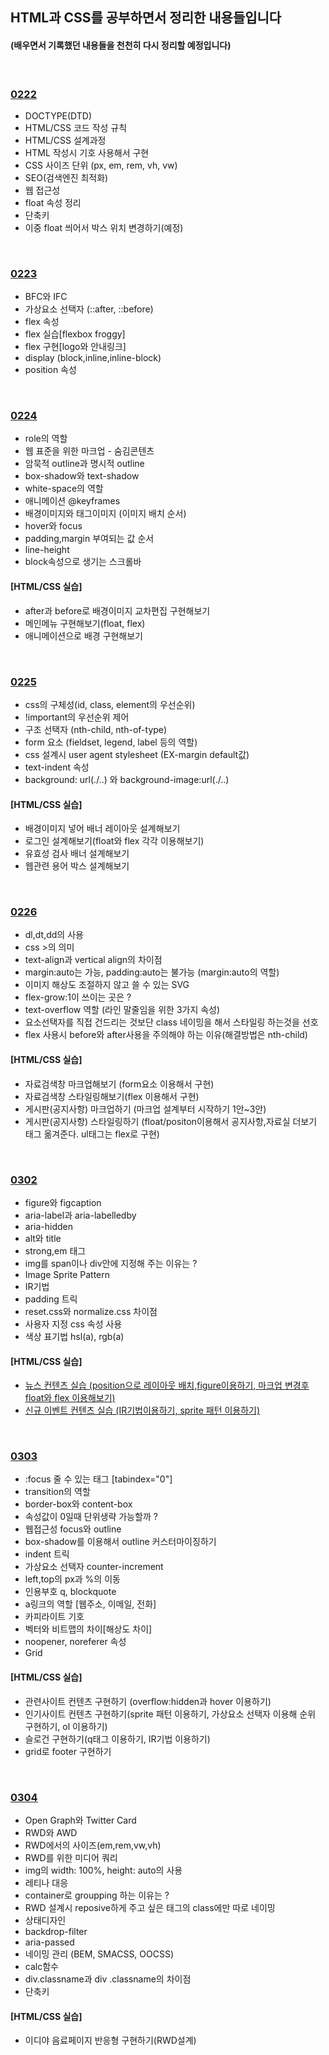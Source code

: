 ## HTML과 CSS를 공부하면서 정리한 내용들입니다   

#### (배우면서 기록했던 내용들을 천천히 다시 정리할 예정입니다)        

<br>

### [0222](https://github.com/heejung-gjt/TIL/blob/master/html_css/0222-html%EC%A0%95%EB%A6%AC.md)    

- DOCTYPE(DTD)    
- HTML/CSS 코드 작성 규칙    
- HTML/CSS 설계과정    
- HTML 작성시 기호 사용해서 구현   
- CSS 사이즈 단위 (px, em, rem, vh, vw)   
- SEO(검색엔진 최적화)   
- 웹 접근성   
- float 속성 정리    
- 단축키       
- 이중 float 씌어서 박스 위치 변경하기(예정)    
<br>


 ### [0223](https://github.com/heejung-gjt/TIL/blob/master/html_css/0223-html%EC%A0%95%EB%A6%AC.md)
- BFC와 IFC        
- 가상요소 선택자 (::after, ::before)   
- flex 속성    
- flex 실습[flexbox froggy]     
- flex 구현[logo와 안내링크]             
- display (block,inline,inline-block)      
- position 속성           
<br>

 ### [0224](https://github.com/heejung-gjt/TIL/blob/master/html_css/0224-html%EC%A0%95%EB%A6%AC.md)
- role의 역할            
- 웹 표준을 위한 마크업 - 숨김콘텐츠    
- 암묵적 outline과 명시적 outline     
- box-shadow와 text-shadow          
- white-space의 역할        
- 애니메이션 @keyframes         
- 배경이미지와 태그이미지 (이미지 배치 순서)   
- hover와 focus          
- padding,margin 부여되는 값 순서    
- line-height     
- block속성으로 생기는 스크롤바      

#### [HTML/CSS 실습]    
- after과 before로 배경이미지 교차편집 구현해보기         
- 메인메뉴 구현해보기(float, flex)        
- 애니메이션으로 배경 구현해보기     
<br>

### [0225](https://github.com/heejung-gjt/TIL/blob/master/html_css/0225-html%EC%A0%95%EB%A6%AC.md)
- css의 구체성(id, class, element의 우선순위)   
- !important의 우선순위 제어       
- 구조 선택자 (nth-child, nth-of-type)      
- form 요소 (fieldset, legend, label 등의 역할)       
- css 설계시 user agent stylesheet (EX-margin default값)       
- text-indent 속성     
- background: url(./..) 와 background-image:url(./..)      

#### [HTML/CSS 실습]    
- 배경이미지 넣어 배너 레이아웃 설계해보기      
- 로그인 설계해보기(float와 flex 각각 이용해보기)   
- 유효성 검사 배너 설계해보기   
- 웹관련 용어 박스 설계해보기    
<br>

### [0226]()
- dl,dt,dd의 사용           
- css >의 의미    
- text-align과 vertical align의 차이점     
- margin:auto는 가능, padding:auto는 불가능 (margin:auto의 역할)    
- 이미지 해상도 조절하지 않고 쓸 수 있는 SVG    
- flex-grow:1이 쓰이는 곳은 ?     
- text-overflow 역할 (라인 말줄임을 위한 3가지 속성)    
- 요소선택자를 직접 건드리는 것보단 class 네이밍을 해서 스타일링 하는것을 선호     
- flex 사용시 before와 after사용을 주의해야 하는 이유(해결방법은 nth-child)   

#### [HTML/CSS 실습]    
- 자료검색창 마크업해보기 (form요소 이용해서 구현)     
- 자료검색창 스타일링해보기(flex 이용해서 구현)    
- 게시판(공지사항) 마크업하기 (마크업 설계부터 시작하기 1안~3안)   
- 게시판(공지사항) 스타일링하기 (float/positon이용해서 공지사항,자료실 더보기 태그 옮겨준다. ul태그는 flex로 구현)          


<br>

### [0302](https://github.com/heejung-gjt/TIL/blob/master/html_css/0302-html%EC%A0%95%EB%A6%AC.md)

- figure와 figcaption         
- aria-label과 aria-labelledby      
- aria-hidden       
- alt와 title    
- strong,em 태그     
- img를 span이나 div안에 지정해 주는 이유는 ?     
- Image Sprite Pattern   
- IR기법   
- padding 트릭   
- reset.css와 normalize.css 차이점    
- 사용자 지정 css 속성 사용    
- 색상 표기법 hsl(a), rgb(a)    

#### [HTML/CSS 실습]    
- [뉴스 컨텐츠 실습 (position으로 레이아웃 배치,figure이용하기, 마크업 변경후 float와 flex 이용해보기)](https://github.com/heejung-gjt/HTML5-CSS3/tree/master/%EC%9B%B9%EC%82%AC%EC%9D%B4%ED%8A%B8%20%EA%B5%AC%ED%98%84/%EC%83%88%EC%86%8C%EC%8B%9D%20%EB%A7%88%ED%81%AC%EC%97%85%20%EB%B0%8F%20%EB%94%94%EC%9E%90%EC%9D%B8)       
- [신규 이벤트 컨텐츠 실습 (IR기법이용하기, sprite 패턴 이용하기)](https://github.com/heejung-gjt/HTML5-CSS3/tree/master/%EC%9B%B9%EC%82%AC%EC%9D%B4%ED%8A%B8%20%EA%B5%AC%ED%98%84/%EC%8B%A0%EA%B7%9C%20%EC%9D%B4%EB%B2%A4%ED%8A%B8%20%EB%B0%8F%20%EA%B4%80%EB%A0%A8%20%EC%82%AC%EC%9D%B4%ED%8A%B8%20%EB%A7%88%ED%81%AC%EC%97%85%20%EB%B0%8F%20%EB%94%94%EC%9E%90%EC%9D%B8)    

<br>

### [0303]()   

- :focus 줄 수 있는 태그 [tabindex="0"]
- transition의 역할    
- border-box와 content-box   
- 속성값이 0일때 단위생략 가능할까 ?  
- 웹접근성 focus와 outline    
- box-shadow를 이용해서 outline 커스터마이징하기    
- indent 트릭   
- 가상요소 선택자 counter-increment   
- left,top의 px과 %의 이동   
- 인용부호 q, blockquote   
- a링크의 역할 [웹주소, 이메일, 전화]    
- 카피라이트 기호   
- 벡터와 비트맵의 차이[해상도 차이]    
- noopener, noreferer 속성    
- Grid    

#### [HTML/CSS 실습]    
- 관련사이트 컨텐츠 구현하기 (overflow:hidden과 hover 이용하기)    
- 인기사이트 컨텐츠 구현하기(sprite 패턴 이용하기, 가상요소 선택자 이용해 순위 구현하기, ol 이용하기)    
- 슬로건 구현하기(q태그 이용하기, IR기법 이용하기)   
- grid로 footer 구현하기   
<br>

### [0304]()   

- Open Graph와 Twitter Card   
- RWD와 AWD        
- RWD에서의 사이즈(em,rem,vw,vh)       
- RWD를 위한 미디어 쿼리     
- img의 width: 100%, height: auto의 사용    
- 레티나 대응    
- container로 groupping 하는 이유는 ?    
- RWD 설계시 reposive하게 주고 싶은 태그의 class에만 따로 네이밍    
- 상태디자인    
- backdrop-filter   
- aria-passed    
- 네이밍 관리 (BEM, SMACSS, OOCSS)    
- calc함수   
- div.classname과 div .classname의 차이점
- 단축키    

#### [HTML/CSS 실습]    
- 이디야 음료페이지 반응형 구현하기(RWD설계)     
<br>












